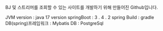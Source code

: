 BJ 및 스트리머를 조회할 수 있는 사이트를 개발하기 위해 만들어진 Github입니다.

JVM version : java 17 version
springBoot : 3 . 4 . 2
spring Build : gradle
DB(spring)프레임워크 : Mybatis
DB : PostgreSql
